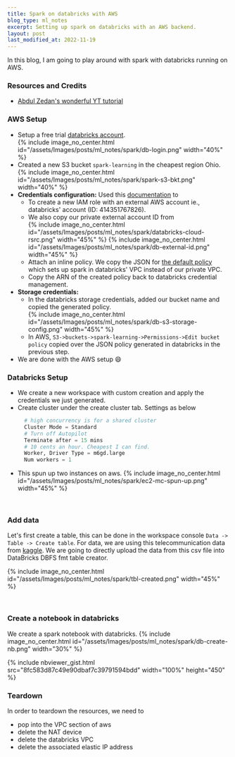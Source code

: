 ```yaml
---
title: Spark on databricks with AWS
blog_type: ml_notes
excerpt: Setting up spark on databricks with an AWS backend.
layout: post
last_modified_at: 2022-11-19
---
```


In this blog, I am going to play around with spark with databricks running on AWS.

### Resources and Credits
- [Abdul Zedan's wonderful YT tutorial](https://www.youtube.com/watch?v=Ocdv0Z4rwTQ)


### AWS Setup
- Setup a free trial [databricks account](https://www.databricks.com/try-databricks).<br/>
{% include image_no_center.html id="/assets/Images/posts/ml_notes/spark/db-login.png" width="40%" %}
- Created a new S3 bucket `spark-learning` in the cheapest region Ohio.
{% include image_no_center.html id="/assets/Images/posts/ml_notes/spark/spark-s3-bkt.png" width="40%" %}
- **Credentials configuration:** Used this [documentation](https://docs.databricks.com/administration-guide/account-api/iam-role.html) to
  * To create a new IAM role with an external AWS account ie., databricks' account (ID: 414351767826).
  * We also copy our private external account ID from <br/>
    {% include image_no_center.html id="/assets/Images/posts/ml_notes/spark/databricks-cloud-rsrc.png" width="45%" %}
    {% include image_no_center.html id="/assets/Images/posts/ml_notes/spark/db-external-id.png" width="45%" %}
  * Attach an inline policy. We copy the JSON for [the default policy](https://docs.databricks.com/administration-guide/account-api/iam-role.html#default-policy)
  which sets up spark in databricks' VPC instead of our private VPC.
  * Copy the ARN of the created policy back to databricks credential management.
- **Storage credentials:**
  * In the databricks storage credentials, added our bucket name and copied the generated policy.<br/>
    {% include image_no_center.html id="/assets/Images/posts/ml_notes/spark/db-s3-storage-config.png" width="45%" %}
  * In AWS, `S3->buckets->spark-learning->Permissions->Edit bucket policy` copied over the
  JSON policy generated in databricks in the previous step.
- We are done with the AWS setup 😄

### Databricks Setup
- We create a new workspace with custom creation and apply the credentials we just generated.
- Create cluster under the create cluster tab. Settings as below
  ``` python
    # high concurrency is for a shared cluster
    Cluster Mode = Standard
    # Turn off Autopilot
    Terminate after = 15 mins
    # 10 cents an hour. Cheapest I can find.
    Worker, Driver Type = m6gd.large
    Num workers = 1
  ```
- This spun up two instances on aws.
    {% include image_no_center.html id="/assets/Images/posts/ml_notes/spark/ec2-mc-spun-up.png" width="45%" %}
<br/>

### Add data
Let's first create a table, this can be done in the workspace console
`Data -> Table -> Create table`. For data, we are using this telecommunication data from
[kaggle](https://www.kaggle.com/datasets/abhinav89/telecom-customer). We are going
to directly upload the data from this csv file into DataBricks DBFS fmt table creator.

{% include image_no_center.html id="/assets/Images/posts/ml_notes/spark/tbl-created.png" width="45%" %}

<br/>

### Create a notebook in databricks
We create a spark notebook with databricks.
    {% include image_no_center.html id="/assets/Images/posts/ml_notes/spark/db-create-nb.png" width="30%" %}

{% include nbviewer_gist.html src="8fc583d87c49e90dbaf7c39791594bdd" width="100%" height="450" %}


### Teardown
In order to teardown the resources, we need to
* pop into the VPC section of aws
* delete the NAT device
* delete the databricks VPC
* delete the associated elastic IP address
